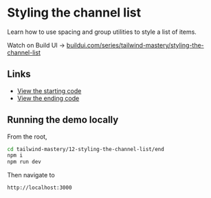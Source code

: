 # Styling the channel list

Learn how to use spacing and group utilities to style a list of items.

Watch on Build UI → [buildui.com/series/tailwind-mastery/styling-the-channel-list](http://buildui.com/series/tailwind-mastery/styling-the-channel-list)

## Links

- [View the starting code](./begin/pages)
- [View the ending code](./end/pages)

## Running the demo locally

From the root,

```sh
cd tailwind-mastery/12-styling-the-channel-list/end
npm i
npm run dev
```

Then navigate to

```
http://localhost:3000
```






